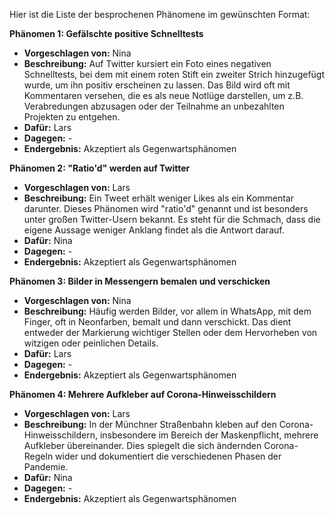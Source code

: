 Hier ist die Liste der besprochenen Phänomene im gewünschten Format:

**Phänomen 1: Gefälschte positive Schnelltests**
* **Vorgeschlagen von:** Nina
* **Beschreibung:** Auf Twitter kursiert ein Foto eines negativen Schnelltests, bei dem mit einem roten Stift ein zweiter Strich hinzugefügt wurde, um ihn positiv erscheinen zu lassen. Das Bild wird oft mit Kommentaren versehen, die es als neue Notlüge darstellen, um z.B. Verabredungen abzusagen oder der Teilnahme an unbezahlten Projekten zu entgehen.
* **Dafür:** Lars
* **Dagegen:** -
* **Endergebnis:** Akzeptiert als Gegenwartsphänomen

**Phänomen 2: "Ratio'd" werden auf Twitter**
* **Vorgeschlagen von:** Lars
* **Beschreibung:** Ein Tweet erhält weniger Likes als ein Kommentar darunter. Dieses Phänomen wird "ratio'd" genannt und ist besonders unter großen Twitter-Usern bekannt. Es steht für die Schmach, dass die eigene Aussage weniger Anklang findet als die Antwort darauf.
* **Dafür:** Nina
* **Dagegen:** -
* **Endergebnis:** Akzeptiert als Gegenwartsphänomen

**Phänomen 3: Bilder in Messengern bemalen und verschicken**
* **Vorgeschlagen von:** Nina
* **Beschreibung:** Häufig werden Bilder, vor allem in WhatsApp, mit dem Finger, oft in Neonfarben, bemalt und dann verschickt. Das dient entweder der Markierung wichtiger Stellen oder dem Hervorheben von witzigen oder peinlichen Details.
* **Dafür:** Lars
* **Dagegen:** -
* **Endergebnis:** Akzeptiert als Gegenwartsphänomen

**Phänomen 4: Mehrere Aufkleber auf Corona-Hinweisschildern**
* **Vorgeschlagen von:** Lars
* **Beschreibung:**  In der Münchner Straßenbahn kleben auf den Corona-Hinweisschildern, insbesondere im Bereich der Maskenpflicht, mehrere Aufkleber übereinander. Dies spiegelt die sich ändernden Corona-Regeln wider und dokumentiert die verschiedenen Phasen der Pandemie.
* **Dafür:** Nina
* **Dagegen:** -
* **Endergebnis:** Akzeptiert als Gegenwartsphänomen
